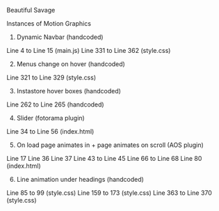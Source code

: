 Beautiful Savage

Instances of Motion Graphics

1) Dynamic Navbar (handcoded)

Line 4 to Line 15 (main.js)
Line 331 to Line 362 (style.css)

2) Menus change on hover (handcoded)

Line 321 to Line 329 (style.css)

3) Instastore hover boxes (handcoded)

Line 262 to Line 265 (handcoded)

4) Slider (fotorama plugin)

Line 34 to Line 56 (index.html)

5) On load page animates in + page animates on scroll (AOS plugin)

Line 17
Line 36
Line 37
Line 43 to Line 45
Line 66 to Line 68
Line 80
(index.html)

6) Line animation under headings (handcoded)

Line 85 to 99 (style.css)
Line 159 to 173 (style.css)
Line 363 to Line 370 (style.css)
